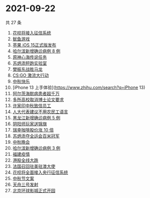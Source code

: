 # 2021-09-22

共 27 条

<!-- BEGIN ZHIHUSEARCH -->
<!-- 最后更新时间 Wed Sep 22 2021 20:17:20 GMT+0800 (China Standard Time) -->
1. [花呗将接入征信系统](https://www.zhihu.com/search?q=花呗)
1. [鱿鱼游戏](https://www.zhihu.com/search?q=鱿鱼游戏)
1. [苹果 iOS 15正式版发布](https://www.zhihu.com/search?q=ios15)
1. [哈尔滨新增确诊病例 8 例](https://www.zhihu.com/search?q=哈尔滨疫情)
1. [原神心海传说任务](https://www.zhihu.com/search?q=原神)
1. [苏炳添短跑实验室](https://www.zhihu.com/search?q=苏炳添)
1. [樊振东战胜马龙](https://www.zhihu.com/search?q=樊振东)
1. [CS:GO 激流大行动](https://www.zhihu.com/search?q=激流大行动)
1. [中秋快乐](https://www.zhihu.com/search?q=中秋节)
1. [iPhone 13 上手体验](https://www.zhihu.com/search?q=iPhone 13)
1. [阿尔茨海默病患者超千万](https://www.zhihu.com/search?q=阿尔茨海默)
1. [多所高校取消博士论文要求](https://www.zhihu.com/search?q=博士论文)
1. [许家印中秋致信员工](https://www.zhihu.com/search?q=许家印致信)
1. [人大代表建议不用农民工语言](https://www.zhihu.com/search?q=农民工语言)
1. [黑龙江新增确诊病例 5 例](https://www.zhihu.com/search?q=黑龙江新增)
1. [阴阳师玩家送锦旗](https://www.zhihu.com/search?q=阴阳师)
1. [瑞幸咖啡股价涨 10 倍](https://www.zhihu.com/search?q=瑞幸)
1. [苏炳添夺全运会百米冠军](https://www.zhihu.com/search?q=苏炳添)
1. [中秋晚会](https://www.zhihu.com/search?q=中秋晚会)
1. [哈尔滨新增确诊病例 3 例](https://www.zhihu.com/search?q=黑龙江新增)
1. [福建疫情](https://www.zhihu.com/search?q=福建疫情)
1. [港股全线大跌](https://www.zhihu.com/search?q=港股暴跌)
1. [法国召回驻美驻澳大使](https://www.zhihu.com/search?q=法国召回驻美国和驻澳大利亚大使)
1. [花呗将全面接入央行征信系统](https://www.zhihu.com/search?q=花呗)
1. [中秋节文案](https://www.zhihu.com/search?q=中秋节文案)
1. [天舟三号发射](https://www.zhihu.com/search?q=天舟三号)
1. [北京环球影城正式开园](https://www.zhihu.com/search?q=北京环球影城)
<!-- END ZHIHUSEARCH -->
